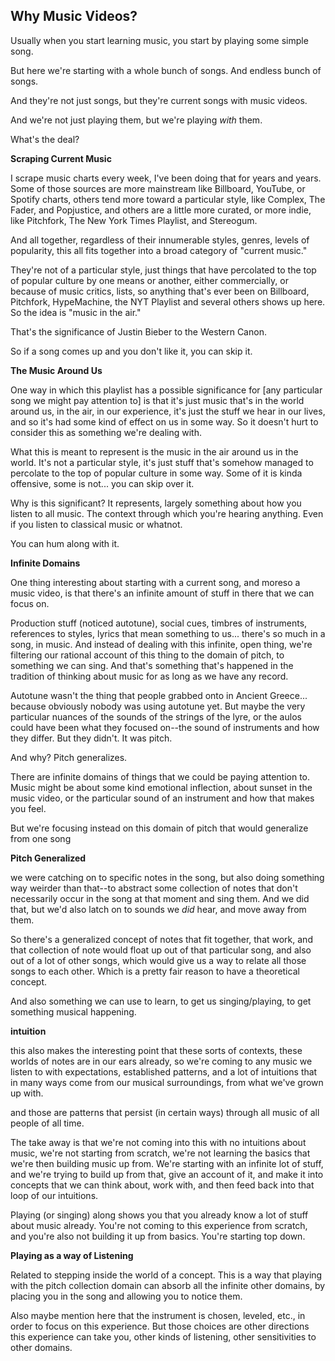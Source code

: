 ## Why Music Videos?

Usually when you start learning music, you start by playing some simple song.

But here we're starting with a whole bunch of songs. And endless bunch of songs.

And they're not just songs, but they're current songs with music videos.

And we're not just playing them, but we're playing *with* them. 

What's the deal?





**Scraping Current Music**

I scrape music charts every week, I've been doing that for years and years. Some of those sources are more mainstream like Billboard, YouTube, or Spotify charts, others tend more toward a particular style, like Complex, The Fader, and Popjustice, and others are a little more curated, or more indie, like Pitchfork, The New York Times Playlist, and Stereogum.

And all together, regardless of their innumerable styles, genres, levels of popularity, this all fits together into a broad category of "current music." 



They're not of a particular style, just things that have percolated to the top of popular culture by one means or another, either commercially, or because of music critics, lists, so anything that's ever been on Billboard, Pitchfork, HypeMachine, the NYT Playlist and several others shows up here. So the idea is "music in the air."

That's the significance of Justin Bieber to the Western Canon.

So if a song comes up and you don't like it, you can skip it.



**The Music Around Us**

One way in which this playlist has a possible significance for [any particular song we might pay attention to] is that it's just music that's in the world around us, in the air, in our experience, it's just the stuff we hear in our lives, and so it's had some kind of effect on us in some way. So it doesn't hurt to consider this as something we're dealing with.



What this is meant to represent is the music in the air around us in the world. It's not a particular style, it's just stuff that's somehow managed to percolate to the top of popular culture in some way. Some of it is kinda offensive, some is not... you can skip over it.

Why is this significant? It represents, largely something about how you listen to all music. The context through which you're hearing anything. Even if you listen to classical music or whatnot. 

You can hum along with it. 





**Infinite Domains**

One thing interesting about starting with a current song, and moreso a music video, is that there's an infinite amount of stuff in there that we can focus on.

Production stuff (noticed autotune), social cues, timbres of instruments, references to styles, lyrics that mean something to us... there's so much in a song, in music. And instead of dealing with this infinite, open thing, we're filtering our rational account of this thing to the domain of pitch, to something we can sing. And that's something that's happened in the tradition of thinking about music for as long as we have any record.

Autotune wasn't the thing that people grabbed onto in Ancient Greece... because obviously nobody was using autotune yet. But maybe the very particular nuances of the sounds of the strings of the lyre, or the aulos could have been what they focused on--the sound of instruments and how they differ. But they didn't. It was pitch.

And why? Pitch generalizes.



There are infinite domains of things that we could be paying attention to. Music might be about some kind emotional inflection, about sunset in the music video, or the particular sound of an instrument and how that makes you feel.

But we're focusing instead on this domain of pitch that would generalize from one song





**Pitch Generalized**

we were catching on to specific notes in the song, but also doing something way weirder than that--to abstract some collection of notes that don't necessarily occur in the song at that moment and sing them. And we did that, but we'd also latch on to sounds we *did* hear, and move away from them. 

So there's a generalized concept of notes that fit together, that work, and that collection of note would float up out of that particular song, and also out of a lot of other songs, which would give us a way to relate all those songs to each other. Which is a pretty fair reason to have a theoretical concept.

And also something we can use to learn, to get us singing/playing, to get something musical happening.







**intuition**

this also makes the interesting point that these sorts of contexts, these worlds of notes are in our ears already, so we're coming to any music we listen to with expectations, established patterns, and a lot of intuitions that in many ways come from our musical surroundings, from what we've grown up with.

and those are patterns that persist (in certain ways) through all music of all people of all time.



 The take away is that we're not coming into this with no intuitions about music, we're not starting from scratch, we're not learning the basics that we're then building music up from. We're starting with an infinite lot of stuff, and we're trying to build up from that, give an account of it, and make it into concepts that we can think about, work with, and then feed back into that loop of our intuitions. 



Playing (or singing) along shows you that you already know a lot of stuff about music already. You're not coming to this experience from scratch, and you're also not building it up from basics. You're starting top down.





**Playing as a way of Listening**

Related to stepping inside the world of a concept. This is a way that playing with the pitch collection domain can absorb all the infinite other domains, by placing you in the song and allowing you to notice them.

Also maybe mention here that the instrument is chosen, leveled, etc., in order to focus on this experience. But those choices are other directions this experience can take you, other kinds of listening, other sensitivities to other domains.
